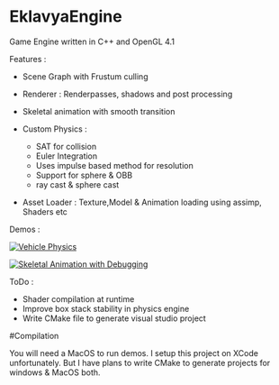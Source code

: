 # EklavyaEngine

Game Engine written in C++ and OpenGL 4.1

Features : 

- Scene Graph with Frustum culling
- Renderer : Renderpasses, shadows and post processing
- Skeletal animation with smooth transition
- Custom Physics :
     - SAT for collision
     - Euler Integration
     - Uses impulse based method for resolution
     - Support for sphere & OBB
     - ray cast & sphere cast

- Asset Loader : Texture,Model & Animation loading using assimp, Shaders etc

Demos : 

[![Vehicle Physics](https://img.youtube.com/vi/z52WxTNrIpg/0.jpg)](https://www.youtube.com/watch?v=z52WxTNrIpg)

[![Skeletal Animation with Debugging](https://img.youtube.com/vi/NbSgJ3GrD_0/0.jpg)](https://www.youtube.com/watch?v=NbSgJ3GrD_0)

ToDo : 

- Shader compilation at runtime
- Improve box stack stability in physics engine
- Write CMake file to generate visual studio project 

#Compilation

You will need a MacOS to run demos. I setup this project on XCode unfortunately. But I have plans to write CMake to generate projects for windows & MacOS both. 
